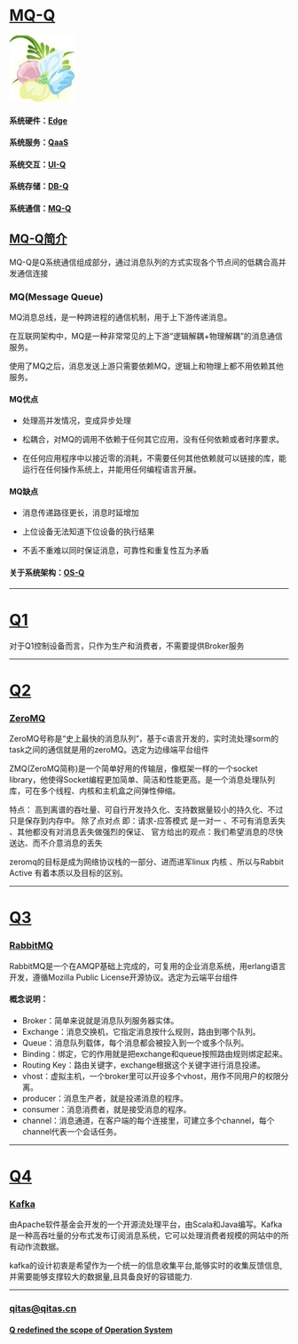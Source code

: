 ﻿# [MQ-Q](https://github.com/OS-Q/MQ-Q) 

[![sites](OS-Q/OS-Q.png)](http://www.os-q.com)

#### 系统硬件：[Edge](https://github.com/OS-Q/Edge-Q)
#### 系统服务：[QaaS](https://github.com/OS-Q/QaaS)
#### 系统交互：[UI-Q](https://github.com/OS-Q/UI-Q)
#### 系统存储：[DB-Q](https://github.com/OS-Q/DB-Q)
#### 系统通信：[MQ-Q](https://github.com/OS-Q/MQ-Q)

## [MQ-Q简介](https://github.com/OS-Q/DB-Q/wiki)

MQ-Q是Q系统通信组成部分，通过消息队列的方式实现各个节点间的低耦合高并发通信连接

### MQ(Message Queue)

MQ消息总线，是一种跨进程的通信机制，用于上下游传递消息。

在互联网架构中，MQ是一种非常常见的上下游“逻辑解耦+物理解耦”的消息通信服务。

使用了MQ之后，消息发送上游只需要依赖MQ，逻辑上和物理上都不用依赖其他服务。

#### MQ优点

* 处理高并发情况，变成异步处理

* 松耦合，对MQ的调用不依赖于任何其它应用，没有任何依赖或者时序要求。

* 在任何应用程序中以接近零的消耗，不需要任何其他依赖就可以链接的库，能运行在任何操作系统上，并能用任何编程语言开展。

#### MQ缺点

* 消息传递路径更长，消息时延增加

* 上位设备无法知道下位设备的执行结果

* 不丢不重难以同时保证消息，可靠性和重复性互为矛盾


#### 关于系统架构：[OS-Q](https://github.com/OS-Q/OS-Q)

---

# [Q1](https://github.com/OS-Q/Q1) 

对于Q1控制设备而言，只作为生产和消费者，不需要提供Broker服务

---

# [Q2](https://github.com/OS-Q/Q2) 

### [ZeroMQ](https://github.com/zeromq) 

ZeroMQ号称是“史上最快的消息队列”，基于c语言开发的，实时流处理sorm的task之间的通信就是用的zeroMQ。选定为边缘端平台组件

ZMQ(ZeroMQ简称)是一个简单好用的传输层，像框架一样的一个socket library，他使得Socket编程更加简单、简洁和性能更高。是一个消息处理队列库，可在多个线程、内核和主机盒之间弹性伸缩。

特点： 高到离谱的吞吐量、可自行开发持久化、支持数据量较小的持久化、不过只是保存到内存中。 
除了点对点 即：请求-应答模式 是一对一 、不可有消息丢失 、其他都没有对消息丢失做强烈的保证、 
官方给出的观点：我们希望消息的尽快送达、而不介意消息的丢失

zeromq的目标是成为网络协议栈的一部分、进而进军linux 内核 、所以与Rabbit Active 有着本质以及目标的区别。

---

# [Q3](https://github.com/OS-Q/Q3) 

### [RabbitMQ](https://github.com/rabbitmq) 

 RabbitMQ是一个在AMQP基础上完成的，可复用的企业消息系统，用erlang语言开发，遵循Mozilla Public License开源协议。选定为云端平台组件

#### 概念说明：

- Broker：简单来说就是消息队列服务器实体。
- Exchange：消息交换机，它指定消息按什么规则，路由到哪个队列。
- Queue：消息队列载体，每个消息都会被投入到一个或多个队列。
- Binding：绑定，它的作用就是把exchange和queue按照路由规则绑定起来。
- Routing Key：路由关键字，exchange根据这个关键字进行消息投递。
- vhost：虚拟主机，一个broker里可以开设多个vhost，用作不同用户的权限分离。
- producer：消息生产者，就是投递消息的程序。
- consumer：消息消费者，就是接受消息的程序。
- channel：消息通道，在客户端的每个连接里，可建立多个channel，每个channel代表一个会话任务。

---

# [Q4](https://github.com/OS-Q/Q4) 

### [Kafka](hhttps://github.com/apache/kafka) 

由Apache软件基金会开发的一个开源流处理平台，由Scala和Java编写。Kafka是一种高吞吐量的分布式发布订阅消息系统，它可以处理消费者规模的网站中的所有动作流数据。 

kafka的设计初衷是希望作为一个统一的信息收集平台,能够实时的收集反馈信息,并需要能够支撑较大的数据量,且具备良好的容错能力.

---

###  qitas@qitas.cn
####  [Q redefined the scope of Operation System](http://www.OS-Q.com)
